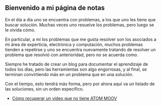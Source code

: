 ## Bienvenido a mi página de notas

En el día a día uno se encuentra con problemas, a los que uno les tiene que buscar solución. Muchas veces uno resuelve los problemas, pero luego se le olvida cómo.

En particular, a mi los problemas que me gusta resolver son los asociados a mi área de experticia, electrónica y computación, muchos problemas tienden a repetirse y uno se encuentra nuevamente tratando de resolver un problema que resolvió con anterioridad, pero no se acuerda como.

Siempre he tratado de crear un blog para documentar el aprendizaje de todos los días, pero las herramientas son algo engorrosas, y al final, se terminan convirtiendo más en un problema que en una solución.

Con el tiempo, esto tendrá más forma, pero por ahora aquí va un listado de las soluciones, sin un orden específico.
 
- [Cómo recuperar un video que no tiene ATOM MOOV](https://bixo-d.github.io/notas/RecuperandoUnVideo)
